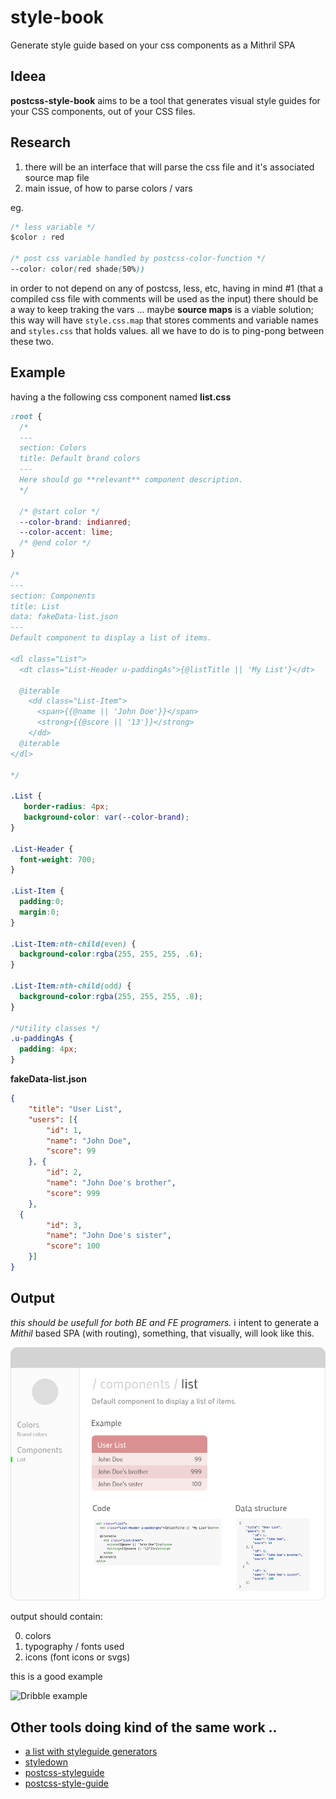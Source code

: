 # style-book
Generate style guide based on your css components as a Mithril SPA

## Ideea
**postcss-style-book** aims to be a tool that generates visual style guides for your CSS components, out of your CSS files.

## Research

1. there will be an interface that will parse the css file and it's associated source map file
2. main issue, of how to parse colors / vars

eg.

```css
/* less variable */
$color : red

/* post css variable handled by postcss-color-function */
--color: color(red shade(50%))
```

in order to not depend on any of postcss, less, etc, having in mind  #1 (that a compiled css file with comments will be used as the input) there should be a way to keep traking the vars ... maybe **source maps** is a viable solution; this way will have `style.css.map` that stores comments and variable names and `styles.css` that holds values. all we have to do is to ping-pong between these two.


## Example
having a the following css component named **list.css**

```css
:root {
  /*
  ---
  section: Colors
  title: Default brand colors
  ---
  Here should go **relevant** component description.
  */
  
  /* @start color */
  --color-brand: indianred; 
  --color-accent: lime;
  /* @end color */
}

/*
---
section: Components
title: List
data: fakeData-list.json
---
Default component to display a list of items.

<dl class="List">
  <dt class="List-Header u-paddingAs">{@listTitle || 'My List'}</dt>
  
  @iterable
    <dd class="List-Item">
      <span>{{@name || 'John Doe'}}</span>
      <strong>{{@score || '13'}}</strong>
    </dd>
  @iterable
</dl>

*/

.List {
   border-radius: 4px;
   background-color: var(--color-brand);
}

.List-Header {
  font-weight: 700;
}

.List-Item {
  padding:0;
  margin:0;
}

.List-Item:nth-child(even) {
  background-color:rgba(255, 255, 255, .6);
}

.List-Item:nth-child(odd) {
  background-color:rgba(255, 255, 255, .8);
}

/*Utility classes */
.u-paddingAs {
  padding: 4px;
}
```

**fakeData-list.json**

```json
{
	"title": "User List",
	"users": [{
		"id": 1,
		"name": "John Doe",
		"score": 99
	}, {
		"id": 2,
		"name": "John Doe's brother",
		"score": 999
	},
  {
		"id": 3,
		"name": "John Doe's sister",
		"score": 100
	}]
}
```


## Output 
*this should be usefull for both BE and FE programers.*
i intent to generate a *Mithil* based SPA (with routing), something, that visually, will look like this.

<img src="postcss-style-book.png" alt="PostCSS Style Book"/>

output should contain:

0. colors
1. typography / fonts used
2. icons (font icons or svgs)

this is a good example

<img src="https://dribbble.com/shots/2341689-UI-Styleguide/attachments/446967" alt="Dribble example"/>

## Other tools doing kind of the same work ..
* [a list with styleguide generators](https://github.com/davidhund/styleguide-generators)
* [styledown](https://github.com/styledown/styledown/tree/master)
* [postcss-styleguide](https://github.com/mdings/postcss-styleguide)  
* [postcss-style-guide](https://github.com/morishitter/postcss-style-guide)
